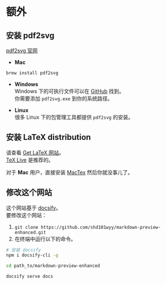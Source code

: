 # 额外

## 安装 pdf2svg

[pdf2svg 官网](http://www.cityinthesky.co.uk/opensource/pdf2svg/)

- **Mac**

```bash
brew install pdf2svg
```

- **Windows**  
  Windows 下的可执行文件可以在 [GitHub](https://github.com/jalios/pdf2svg-windows) 找到。  
  你需要添加 `pdf2svg.exe` 到你的系统路径。

* **Linux**  
  很多 Linux 下的包管理工具都提供 `pdf2svg` 的安装。

## 安装 LaTeX distribution

请查看 [Get LaTeX 网站](https://www.latex-project.org/get/)。  
[TeX Live](http://www.tug.org/texlive/) 是推荐的。

对于 **Mac** 用户，直接安装 [MacTex](https://www.tug.org/mactex) 然后你就没事儿了。

## 修改这个网站

这个网站基于 [docsify](https://docsify.js.org/#/)。  
要修改这个网站：

1. `git clone https://github.com/shd101wyy/markdown-preview-enhanced.git`
2. 在终端中运行以下的命令。

```bash
# 安装 docsify
npm i docsify-cli -g

cd path_to/markdown-preview-enhanced

docsify serve docs
```
